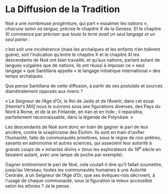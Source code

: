 # La Diffusion de la Tradition


Noé a une nombreuse progéniture, qui part « essaimer les nations », *chacune selon sa langue,* précise le chapitre X de la *Genèse.* Et le chapitre XI commence par préciser que *toute la terre avait un seul langage et un seul parler :*

c’est soit une incohérence (mais les archaïques et les enfants n’en tolèrent guère), soit l’indication qu’entre le chapitre X et le chapitre XI les descendants de Noé ont bien travaillé, et qu’aux nations, parlant autant de langues vulgaires que de nations, ils ont réussi à imposer ce « seul langage » que Santillana appelle « le langage initiatique international » des temps archaïques.

<span id="e9782221228517_c20.xhtml#page-299"></span>

Que pense Santillana de cette diffusion, à partir de ses postulats et sources diamétralement opposés aux miens ?

« Le Seigneur de l’Age d’Or, le Roi de Jadis et de l’Avenir, dans cet essai \[*Hamlet’s Mill\]* nous le suivrons sous ses figurations diverses, des Pays du Nord à Rome, et de là en Finlande, en Iran et en Inde ; il reparaîtra, parfaitement reconnaissable, dans la légende de Polynésie. »

Les descendants de Noé sont donc en train de gagner le pari de leur ancêtre, contre le scepticisme des Élohim. Ils sont en train d’unifier l’humanité, faite de communautés primitives, sous le règne de rois-prêtres, savants en astronomie et autres sciences, qui asseoient leur autorité à grands coups de « miracles divins » (tous les explorateurs du 19<sup>e</sup> siècle en faisaient autant, avec une lampe de poche par exemple).

Gagner *entièrement* le pari de Noé, cela voulait-il dire qu’il fallait soumettre, jusqu’au Verseau, toutes les communautés humaines à une Autorité Centrale, à un Seigneur de l’Age d’Or, que ses évêques-rois décrivent, à l’usage de chaque communauté, sous la figuration la mieux accessible selon les ethnies ? Je le pense.

<span id="e9782221228517_c20.xhtml#title104"></span>

